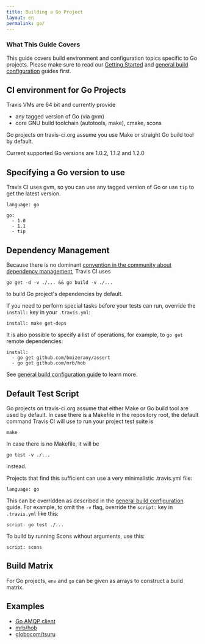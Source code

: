 ```yaml
---
title: Building a Go Project
layout: en
permalink: go/
---
```


### What This Guide Covers

This guide covers build environment and configuration topics specific to Go projects. Please make sure to read our [Getting Started](/docs/user/getting-started/) and [general build configuration](/docs/user/build-configuration/) guides first.

## CI environment for Go Projects

Travis VMs are 64 bit and currently provide

 * any tagged version of Go (via gvm)
 * core GNU build toolchain (autotools, make), cmake, scons

Go projects on travis-ci.org assume you use Make or straight Go build tool by default.

Current supported Go versions are 1.0.2, 1.1.2 and 1.2.0

## Specifying a Go version to use

Travis CI uses gvm, so you can use any tagged version of Go or use `tip` to get the latest version.

    language: go
    
    go:
      - 1.0
      - 1.1
      - tip

## Dependency Management

Because there is no dominant [convention in the community about dependency management](https://groups.google.com/forum/?fromgroups#!topic/golang-nuts/t01qsI40ms4), Travis CI uses

    go get -d -v ./... && go build -v ./...

to build Go project's dependencies by default.

If you need to perform special tasks before your tests can run, override the `install:` key in your `.travis.yml`:

    install: make get-deps

It is also possible to specify a list of operations, for example, to `go get` remote dependencies:

    install:
      - go get github.com/bmizerany/assert
      - go get github.com/mrb/hob

See [general build configuration guide](/docs/user/build-configuration/) to learn more.



## Default Test Script

Go projects on travis-ci.org assume that either Make or Go build tool are used by default. In case there is a Makefile in the repository root,
the default command Travis CI will use to run your project test suite is

    make

In case there is no Makefile, it will be

    go test -v ./...

instead.

Projects that find this sufficient can use a very minimalistic .travis.yml file:

    language: go

This can be overridden as described in the [general build configuration](/docs/user/build-configuration/) guide. For example, to omit the `-v` flag,
override the `script:` key in `.travis.yml` like this:

    script: go test ./...

To build by running Scons without arguments, use this:

    script: scons

## Build Matrix

For Go projects, `env` and `go` can be given as arrays
to construct a build matrix.


## Examples

 * [Go AMQP client](https://github.com/streadway/amqp/blob/master/.travis.yml)
 * [mrb/hob](https://github.com/mrb/hob/blob/master/.travis.yml)
 * [globocom/tsuru](https://github.com/globocom/tsuru/blob/master/.travis.yml)
